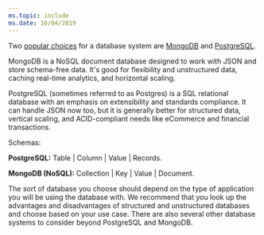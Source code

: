 ```yaml
---
ms.topic: include
ms.date: 10/04/2019
---
```

Two [popular choices](https://insights.stackoverflow.com/survey/2019#technology-_-databases) for a database system are [MongoDB](https://www.mongodb.com/what-is-mongodb) and [PostgreSQL](https://www.postgresql.org/about/). 

MongoDB is a NoSQL document database designed to work with JSON and store schema-free data. It's good for flexibility and unstructured data, caching real-time analytics, and horizontal scaling. 

PostgreSQL (sometimes referred to as Postgres) is a SQL relational database with an emphasis on extensibility and standards compliance. It can handle JSON now too, but it is generally better for structured data, vertical scaling, and ACID-compliant needs like eCommerce and financial transactions.

Schemas:

**PostgreSQL:** Table | Column | Value | Records.

**MongoDB (NoSQL):** Collection | Key | Value | Document.

The sort of database you choose should depend on the type of application you will be using the database with. We recommend that you look up the advantages and disadvantages of structured and unstructured databases and choose based on your use case. There are also several other database systems to consider beyond PostgreSQL and MongoDB.